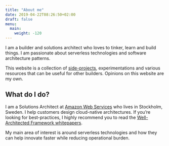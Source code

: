 ```yaml
---
title: "About me"
date: 2019-04-22T08:26:50+02:00
draft: false
menu:
  main:
    weight: -120
---
```


I am a builder and solutions architect who loves to tinker, learn and build things. I am passionate about serverless technologies and software architecture patterns.

This website is a collection of [side-projects](/projects/), experimentations and various resources that can be useful for other builders. Opinions on this website are my own.

## What do I do?

I am a Solutions Architect at [Amazon Web Services](https://aws.amazon.com/) who lives in Stockholm, Sweden. I help customers design cloud-native architectures. If you’re looking for best-practices, I highly recommend you to read the [Well-Architected Framework whitepapers](https://aws.amazon.com/architecture/well-architected/).

My main area of interest is around serverless technologies and how they can help innovate faster while reducing operational burden.
